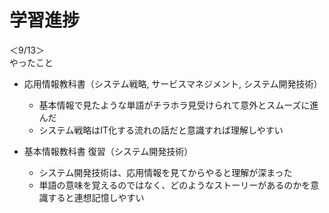 # 学習進捗
＜9/13＞<br>
やったこと
  - 応用情報教科書（システム戦略, サービスマネジメント, システム開発技術）
    - 基本情報で見たような単語がチラホラ見受けられて意外とスムーズに進んだ
    - システム戦略はIT化する流れの話だと意識すれば理解しやすい
    
  - 基本情報教科書 復習（システム開発技術）
    - システム開発技術は、応用情報を見てからやると理解が深まった
    - 単語の意味を覚えるのではなく、どのようなストーリーがあるのかを意識すると連想記憶しやすい
    
